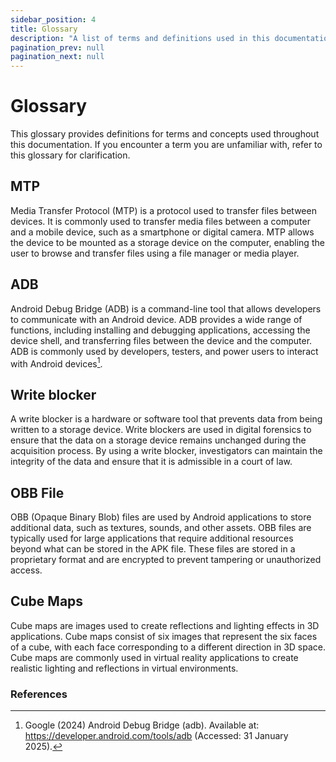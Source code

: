 ```yaml
---
sidebar_position: 4
title: Glossary
description: "A list of terms and definitions used in this documentation."
pagination_prev: null
pagination_next: null
---
```


# Glossary

This glossary provides definitions for terms and concepts used throughout this documentation. If you encounter a term you are unfamiliar with, refer to this glossary for clarification.

## MTP

Media Transfer Protocol (MTP) is a protocol used to transfer files between devices. It is commonly used to transfer media files between a computer and a mobile device, such as a smartphone or digital camera. MTP allows the device to be mounted as a storage device on the computer, enabling the user to browse and transfer files using a file manager or media player.

## ADB

Android Debug Bridge (ADB) is a command-line tool that allows developers to communicate with an Android device. ADB provides a wide range of functions, including installing and debugging applications, accessing the device shell, and transferring files between the device and the computer. ADB is commonly used by developers, testers, and power users to interact with Android devices[^1].

## Write blocker

A write blocker is a hardware or software tool that prevents data from being written to a storage device. Write blockers are used in digital forensics to ensure that the data on a storage device remains unchanged during the acquisition process. By using a write blocker, investigators can maintain the integrity of the data and ensure that it is admissible in a court of law.

## OBB File

OBB (Opaque Binary Blob) files are used by Android applications to store additional data, such as textures, sounds, and other assets. OBB files are typically used for large applications that require additional resources beyond what can be stored in the APK file. These files are stored in a proprietary format and are encrypted to prevent tampering or unauthorized access.

## Cube Maps

Cube maps are images used to create reflections and lighting effects in 3D applications. Cube maps consist of six images that represent the six faces of a cube, with each face corresponding to a different direction in 3D space. Cube maps are commonly used in virtual reality applications to create realistic lighting and reflections in virtual environments.


### References
[^1]: Google (2024) Android Debug Bridge (adb). Available at: https://developer.android.com/tools/adb (Accessed: 31 January 2025).



